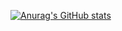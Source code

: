 [![Anurag's GitHub stats](https://github-readme-stats.vercel.app/api?username=JayThadeshwar)](https://github.com/anuraghazra/github-readme-stats)
<!---
JayThadeshwar/JayThadeshwar is a ✨ special ✨ repository because its `README.md` (this file) appears on your GitHub profile.
You can click the Preview link to take a look at your changes.
--->
